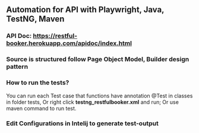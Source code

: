 
## Automation for API with Playwright, Java, TestNG, Maven
### API Doc: https://restful-booker.herokuapp.com/apidoc/index.html
### Source is structured follow Page Object Model, Builder design pattern
### How to run the tests?
You can run each Test case that functions have annotation @Test in classes in folder tests,
Or right click **testng_restfulbooker.xml** and run; Or use maven command to run test.
### Edit Configurations in Intelij to generate test-output


